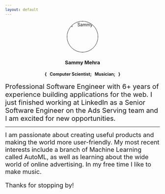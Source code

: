 ```yaml
---
layout: default
---
```


<!-- :) lol -->
<center>
  <img style="border-radius: 50%; border: solid 1px black;" src="{{ site.baseurl }}/assets/img/sammy-fb-2.jpeg" alt="Sammy" height="100" width="100" class="sammy-image">
  <h3>Sammy Mehra</h3>
  <h4>{ &nbsp; Computer Scientist; &nbsp; Musician; &nbsp; }</h4>
</center>

<div style="font-size: 22px" class="lead pretty-links">
  Professional Software Engineer with 6+ years of experience building applications
  for the web. I just finished working at LinkedIn as a Senior Software Engineer on the
  Ads Serving team and I am excited for new opportunities.
</div>

  ---

<div style="font-size: 20px;" class="lead pretty-links">
  I am passionate about creating useful products and making the world more user-friendly. My most recent interests include a branch of Machine Learning called AutoML, as well as learning about the wide world of online advertising. In my free time I like to make music.

  Thanks for stopping by!
</div>
